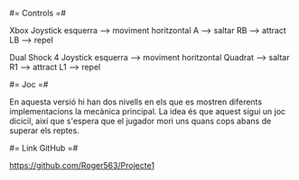 #= Controls =#

Xbox
	Joystick esquerra --> moviment horitzontal
	A --> saltar
	RB --> attract
	LB --> repel

Dual Shock 4
	Joystick esquerra --> moviment horitzontal
	Quadrat --> saltar
	R1 --> attract
	L1 --> repel



#= Joc =#

En aquesta versió hi han dos nivells en els que es mostren diferents implementacions la mecànica principal.
La idea és que aquest sigui un joc dicícil, així que s'espera que el jugador mori uns quans cops abans de superar els reptes.



#= Link GitHub =# 

https://github.com/Roger563/Projecte1
